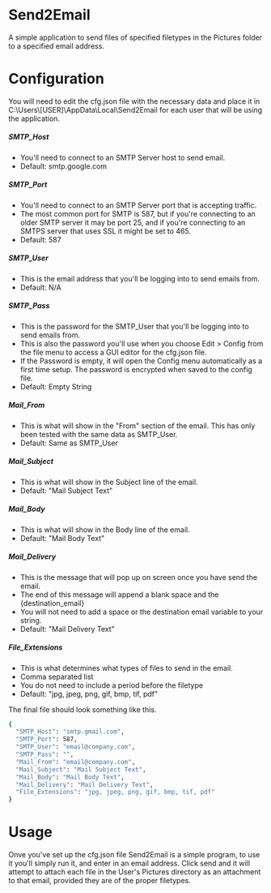 # Send2Email
A simple application to send files of specified filetypes in the Pictures folder to a specified email address.
# Configuration
You will need to edit the cfg.json file with the necessary data and place it in
C:\Users\\[USER]\AppData\Local\Send2Email for each user that will be using the application.

##### SMTP_Host
* You'll need to connect to an SMTP Server host to send email.
* Default: smtp.google.com

##### SMTP_Port
* You'll need to connect to an SMTP Server port that is accepting traffic.
* The most common port for SMTP is 587, but if you're connecting to an older SMTP server it may be port 25, and if you're connecting to an SMTPS server that uses SSL it might be set to 465.
* Default: 587

##### SMTP_User
* This is the email address that you'll be logging into to send emails from.
* Default: N/A

##### SMTP_Pass
* This is the password for the SMTP_User that you'll be logging into to send emails from.
* This is also the password you'll use when you choose Edit > Config from the file menu to access a GUI editor for the cfg.json file. 
* If the Password is empty, it will open the Config menu automatically as a first time setup. The password is encrypted when saved to the config file.
* Default: Empty String

##### Mail_From
* This is what will show in the "From" section of the email. This has only been tested with the same data as SMTP_User.
* Default: Same as SMTP_User

##### Mail_Subject
* This is what will show in the Subject line of the email.
* Default: "Mail Subject Text"

##### Mail_Body
* This is what will show in the Body line of the email.
* Default: "Mail Body Text"

##### Mail_Delivery
* This is the message that will pop up on screen once you have send the email.
* The end of this message will append a blank space and the {destination_email}
* You will not need to add a space or the destination email variable to your string.
* Default: "Mail Delivery Text"

##### File_Extensions
* This is what determines what types of files to send in the email.
* Comma separated list
* You do not need to include a period before the filetype
* Default: "jpg, jpeg, png, gif, bmp, tif, pdf"

The final file should look something like this.
```sh
{
  "SMTP_Host": "smtp.gmail.com",
  "SMTP_Port": 587,
  "SMTP_User": "email@company.com",
  "SMTP_Pass": "",
  "Mail_From": "email@company.com",
  "Mail_Subject": "Mail Subject Text",
  "Mail_Body": "Mail Body Text",
  "Mail_Delivery": "Mail Delivery Text",
  "File_Extensions": "jpg, jpeg, png, gif, bmp, tif, pdf"
}
```

# Usage
Onve you've set up the cfg.json file Send2Email is a simple program, to use it you'll simply run it, and enter in an email address. Click send and it will attempt to attach each file in the User's Pictures directory as an attachment to that email, provided they are of the proper filetypes.





